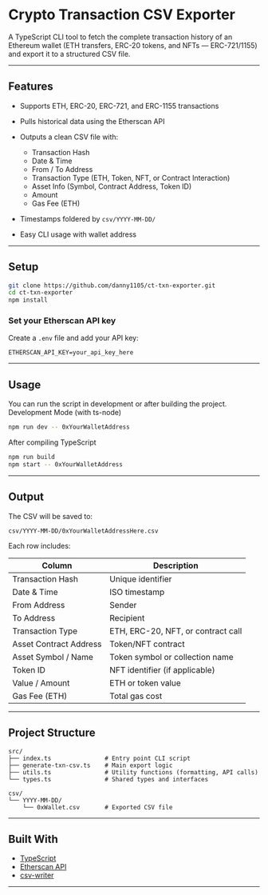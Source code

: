# Crypto Transaction CSV Exporter

A TypeScript CLI tool to fetch the complete transaction history of an Ethereum wallet (ETH transfers, ERC-20 tokens, and NFTs — ERC-721/1155) and export it to a structured CSV file.

---

## Features

* Supports ETH, ERC-20, ERC-721, and ERC-1155 transactions
* Pulls historical data using the Etherscan API
* Outputs a clean CSV file with:

  * Transaction Hash
  * Date & Time
  * From / To Address
  * Transaction Type (ETH, Token, NFT, or Contract Interaction)
  * Asset Info (Symbol, Contract Address, Token ID)
  * Amount
  * Gas Fee (ETH)
* Timestamps foldered by `csv/YYYY-MM-DD/`
* Easy CLI usage with wallet address

---

## Setup

```bash
git clone https://github.com/danny1105/ct-txn-exporter.git
cd ct-txn-exporter
npm install
```

### Set your Etherscan API key

Create a `.env` file and add your API key:

```
ETHERSCAN_API_KEY=your_api_key_here
```

---

## Usage

You can run the script in development or after building the project.
Development Mode (with ts-node)

```bash
npm run dev -- 0xYourWalletAddress
```

After compiling TypeScript

```bash
npm run build
npm start -- 0xYourWalletAddress
```

---

## Output

The CSV will be saved to:

```
csv/YYYY-MM-DD/0xYourWalletAddressHere.csv
```

Each row includes:

| Column                 | Description                        |
| ---------------------- | ---------------------------------- |
| Transaction Hash       | Unique identifier                  |
| Date & Time            | ISO timestamp                      |
| From Address           | Sender                             |
| To Address             | Recipient                          |
| Transaction Type       | ETH, ERC-20, NFT, or contract call |
| Asset Contract Address | Token/NFT contract                 |
| Asset Symbol / Name    | Token symbol or collection name    |
| Token ID               | NFT identifier (if applicable)     |
| Value / Amount         | ETH or token value                 |
| Gas Fee (ETH)          | Total gas cost                     |

---

## Project Structure

```
src/
├── index.ts               # Entry point CLI script
├── generate-txn-csv.ts    # Main export logic
├── utils.ts               # Utility functions (formatting, API calls)
└── types.ts               # Shared types and interfaces

csv/
└── YYYY-MM-DD/
    └── 0xWallet.csv       # Exported CSV file
```

---

## Built With

* [TypeScript](https://www.typescriptlang.org/)
* [Etherscan API](https://docs.etherscan.io/)
* [csv-writer](https://www.npmjs.com/package/csv-writer)

---
